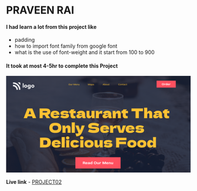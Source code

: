 # PRAVEEN RAI

#### I had learn a lot from this project like

- padding
- how to import font family from google font
- what is the use of font-weight and it start from 100 to 900

#### It took at most 4-5hr to complete this Project

![Project02](thumbnail.png)

**Live link** - [PROJECT02](https://food-restaurant-dashboard.netlify.app/)
